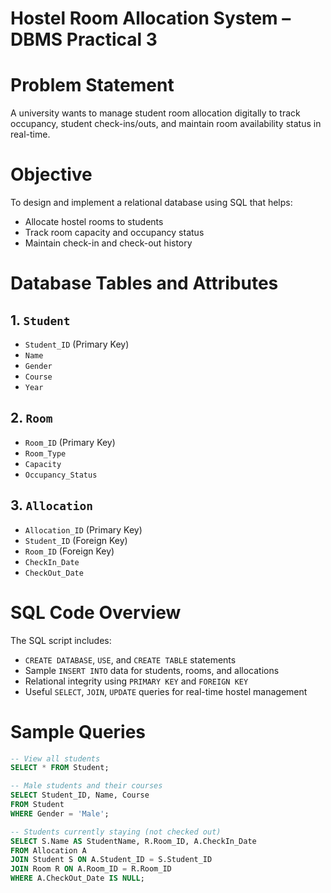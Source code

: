 # Hostel Room Allocation System – DBMS Practical 3

# Problem Statement

A university wants to manage student room allocation digitally to track occupancy, student check-ins/outs, and maintain room availability status in real-time.

# Objective

To design and implement a relational database using SQL that helps:
- Allocate hostel rooms to students
- Track room capacity and occupancy status
- Maintain check-in and check-out history

# Database Tables and Attributes

## 1. `Student`
- `Student_ID` (Primary Key)  
- `Name`  
- `Gender`  
- `Course`  
- `Year`  

## 2. `Room`
- `Room_ID` (Primary Key)  
- `Room_Type`  
- `Capacity`  
- `Occupancy_Status`  

## 3. `Allocation`
- `Allocation_ID` (Primary Key)  
- `Student_ID` (Foreign Key)  
- `Room_ID` (Foreign Key)  
- `CheckIn_Date`  
- `CheckOut_Date`  

# SQL Code Overview

The SQL script includes:
- `CREATE DATABASE`, `USE`, and `CREATE TABLE` statements
- Sample `INSERT INTO` data for students, rooms, and allocations
- Relational integrity using `PRIMARY KEY` and `FOREIGN KEY`
- Useful `SELECT`, `JOIN`, `UPDATE` queries for real-time hostel management

# Sample Queries

```sql
-- View all students
SELECT * FROM Student;

-- Male students and their courses
SELECT Student_ID, Name, Course
FROM Student
WHERE Gender = 'Male';

-- Students currently staying (not checked out)
SELECT S.Name AS StudentName, R.Room_ID, A.CheckIn_Date
FROM Allocation A
JOIN Student S ON A.Student_ID = S.Student_ID
JOIN Room R ON A.Room_ID = R.Room_ID
WHERE A.CheckOut_Date IS NULL;

